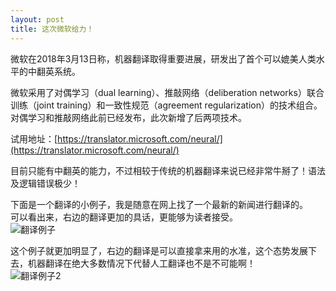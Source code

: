 ```yaml
---
layout: post
title: 这次微软给力！
---
```


微软在2018年3月13日称，机器翻译取得重要进展，研发出了首个可以媲美人类水平的中翻英系统。

<!--more-->

微软采用了对偶学习（dual learning）、推敲网络（deliberation networks）联合训练（joint training）和一致性规范（agreement regularization）的技术组合。
对偶学习和推敲网络此前已经发布，此次新增了后两项技术。

试用地址：[https://translator.microsoft.com/neural/](https://translator.microsoft.com/neural/)

目前只能有中翻英的能力，不过相较于传统的机器翻译来说已经非常牛掰了！语法及逻辑错误极少！

下面是一个翻译的小例子，我是随意在网上找了一个最新的新闻进行翻译的。    
可以看出来，右边的翻译更加的具话，更能够为读者接受。    
![翻译例子](https://zhenyangleo.github.io/post-image/20180318-translation-C-E.png)    

这个例子就更加明显了，右边的翻译是可以直接拿来用的水准，这个态势发展下去，机器翻译在绝大多数情况下代替人工翻译也不是不可能啊！    
![翻译例子2](https://zhenyangleo.github.io/post-image/20180318-%E5%AE%A3%E8%AA%93%E4%BE%8B%E5%AD%90.png)    

